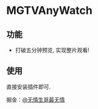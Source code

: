 # MGTVAnyWatch

## 功能

- 打破五分钟预览, 实现整片观看!

## 使用

直接安装插件即可.

掘金：[@无情生哥最无情](https://juejin.im/user/5a373cbdf265da432840f323)
